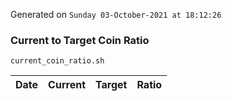 Generated on `Sunday 03-October-2021 at 18:12:26`

### Current to Target Coin Ratio
`current_coin_ratio.sh`

Date|Current|Target|Ratio
---|---|---|---
